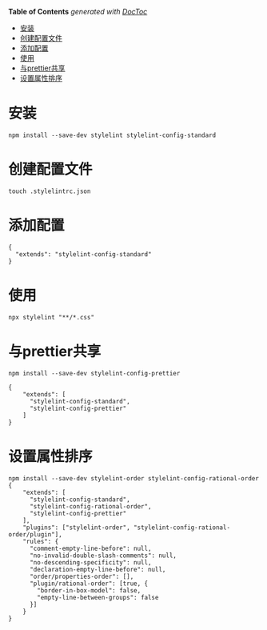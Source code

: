 <!-- START doctoc generated TOC please keep comment here to allow auto update -->
<!-- DON'T EDIT THIS SECTION, INSTEAD RE-RUN doctoc TO UPDATE -->
**Table of Contents**  *generated with [DocToc](https://github.com/thlorenz/doctoc)*

- [安装](#%E5%AE%89%E8%A3%85)
- [创建配置文件](#%E5%88%9B%E5%BB%BA%E9%85%8D%E7%BD%AE%E6%96%87%E4%BB%B6)
- [添加配置](#%E6%B7%BB%E5%8A%A0%E9%85%8D%E7%BD%AE)
- [使用](#%E4%BD%BF%E7%94%A8)
- [与prettier共享](#%E4%B8%8Eprettier%E5%85%B1%E4%BA%AB)
- [设置属性排序](#%E8%AE%BE%E7%BD%AE%E5%B1%9E%E6%80%A7%E6%8E%92%E5%BA%8F)

<!-- END doctoc generated TOC please keep comment here to allow auto update -->

# 安装
```
npm install --save-dev stylelint stylelint-config-standard
```

# 创建配置文件
```
touch .stylelintrc.json
```

# 添加配置
```
{
  "extends": "stylelint-config-standard"
}
```

# 使用
```
npx stylelint "**/*.css"
```

# 与prettier共享
```
npm install --save-dev stylelint-config-prettier

{
    "extends": [
      "stylelint-config-standard",
      "stylelint-config-prettier"
    ]
}
```

# 设置属性排序
```
npm install --save-dev stylelint-order stylelint-config-rational-order
{
    "extends": [
      "stylelint-config-standard",
      "stylelint-config-rational-order",
      "stylelint-config-prettier"
    ],
    "plugins": ["stylelint-order", "stylelint-config-rational-order/plugin"],
    "rules": {
      "comment-empty-line-before": null,
      "no-invalid-double-slash-comments": null,
      "no-descending-specificity": null,
      "declaration-empty-line-before": null,
      "order/properties-order": [],
      "plugin/rational-order": [true, {
        "border-in-box-model": false,
        "empty-line-between-groups": false
      }]
    }
}
```